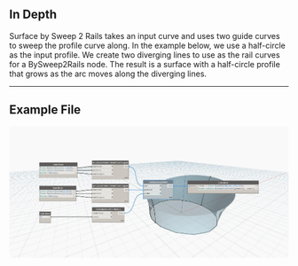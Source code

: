## In Depth
Surface by Sweep 2 Rails takes an input curve and uses two guide curves to sweep the profile curve along. In the example below, we use a half-circle as the input profile. We create two diverging lines to use as the rail curves for a BySweep2Rails node. The result is a surface with a half-circle profile that grows as the arc moves along the diverging lines.
___
## Example File

![BySweep2Rails](./Autodesk.DesignScript.Geometry.Solid.BySweep2Rails_img.jpg)

